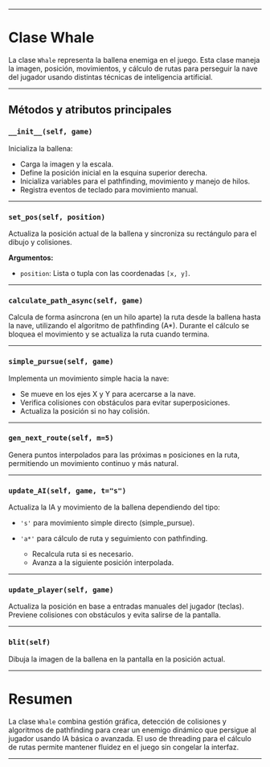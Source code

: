 
---

# Clase Whale

La clase `Whale` representa la ballena enemiga en el juego.
Esta clase maneja la imagen, posición, movimientos, y cálculo de rutas para perseguir la nave del jugador usando distintas técnicas de inteligencia artificial.

---

## Métodos y atributos principales

### `__init__(self, game)`

Inicializa la ballena:

* Carga la imagen y la escala.
* Define la posición inicial en la esquina superior derecha.
* Inicializa variables para el pathfinding, movimiento y manejo de hilos.
* Registra eventos de teclado para movimiento manual.

---

### `set_pos(self, position)`

Actualiza la posición actual de la ballena y sincroniza su rectángulo para el dibujo y colisiones.

**Argumentos:**

* `position`: Lista o tupla con las coordenadas `[x, y]`.

---

### `calculate_path_async(self, game)`

Calcula de forma asíncrona (en un hilo aparte) la ruta desde la ballena hasta la nave, utilizando el algoritmo de pathfinding (A\*).
Durante el cálculo se bloquea el movimiento y se actualiza la ruta cuando termina.

---

### `simple_pursue(self, game)`

Implementa un movimiento simple hacia la nave:

* Se mueve en los ejes X y Y para acercarse a la nave.
* Verifica colisiones con obstáculos para evitar superposiciones.
* Actualiza la posición si no hay colisión.

---

### `gen_next_route(self, m=5)`

Genera puntos interpolados para las próximas `m` posiciones en la ruta, permitiendo un movimiento continuo y más natural.

---

### `update_AI(self, game, t="s")`

Actualiza la IA y movimiento de la ballena dependiendo del tipo:

* `'s'` para movimiento simple directo (simple\_pursue).
* `'a*'` para cálculo de ruta y seguimiento con pathfinding.

  * Recalcula ruta si es necesario.
  * Avanza a la siguiente posición interpolada.

---

### `update_player(self, game)`

Actualiza la posición en base a entradas manuales del jugador (teclas).
Previene colisiones con obstáculos y evita salirse de la pantalla.

---

### `blit(self)`

Dibuja la imagen de la ballena en la pantalla en la posición actual.

---

# Resumen

La clase `Whale` combina gestión gráfica, detección de colisiones y algoritmos de pathfinding para crear un enemigo dinámico que persigue al jugador usando IA básica o avanzada.
El uso de threading para el cálculo de rutas permite mantener fluidez en el juego sin congelar la interfaz.

---
